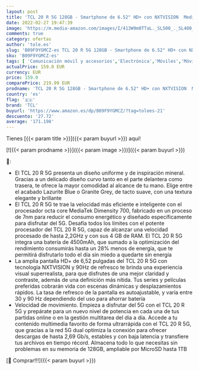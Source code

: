 ```yaml
---
layout: post
title: 'TCL 20 R 5G 128GB - Smartphone de 6.52" HD+ con NXTVISION  MediaTek Dimensity 700 5G  4GB/128GB Ampliable MicroSD  Dual SIM  Cámaras 13MP+2MP+2MP+8MP  Batería 4500mAh  Android 11  Gris'
date: 2022-02-27 19:47:39
image: 'https://m.media-amazon.com/images/I/413W9m0TTaL._SL500_._SL400_.jpg'
comments: true
category: ofertas
author: 'tole.es'
slug: 'B09F9YGMCZ-es TCL 20 R 5G 128GB - Smartphone de 6.52" HD+ con NXTVISION...'
sku: 'B09F9YGMCZ-es'
tags: [ 'Comunicación móvil y accesorios','Electrónica','Móviles','Móviles y smartphones libres','android','tcl', ]
actualPrice: 159.0 EUR
currency: EUR
price: 159.0
comparePrice: 219.99 EUR
prodname: 'TCL 20 R 5G 128GB - Smartphone de 6.52" HD+ con NXTVISION  MediaTek Dimensity 700 5G  4GB/128GB Ampliable MicroSD  Dual SIM  Cámaras 13MP+2MP+2MP+8MP  Batería 4500mAh  Android 11  Gris'
country: 'es'
flag: '🇪🇸'
brand: 'TCL'
buyurl: 'https://www.amazon.es/dp/B09F9YGMCZ/?tag=tolees-21'
descuento: '27.72'
average: '171.198'
---
```


Tienes [{{< param title >}}]({{< param buyurl >}}) aqui!

[![{{< param prodname >}}]({{< param image >}})]({{< param buyurl >}})

🔎:

- El TCL 20 R 5G presenta un diseño uniforme y de inspiración mineral. Gracias a un delicado diseño curvo tanto en el parte delantera como trasera, te ofrece la mayor comodidad al alcance de tu mano. Elige entre el acabado Lazurite Blue o Granite Grey, de tacto suave, con una textura elegante y brillante
- El TCL 20 R 5G te trae la velocidad más eficiente e inteligente con el procesador octa core MediaTek Dimensity 700, fabricado en un proceso de 7nm para reducir el consumo energético y diseñado específicamente para disfrutar del 5G. Desafía todos los límites con el potente procesador del TCL 20 R 5G, capaz de alcanzar una velocidad procesado de hasta 2,2GHz y con sus 4 GB de RAM. El TCL 20 R 5G integra una batería de 4500mAh, que sumado a la optimización del rendimiento consumirás hasta un 28% menos de energía, que te permitirá disfrutarlo todo el día sin miedo a quedarte sin energía
- La amplia pantalla HD+ de 6,52 pulgadas del TCL 20 R 5G con tecnología NXTVISION y 90Hz de refresco te brinda una experiencia visual superrealista, para que disfrutes de una mejor claridad y contraste, además de una definición más nítida. Tus series y películas preferidas cobrarán vida con escenas dinámicas y desplazamientos rápidos. La tasa de refresco de la pantalla es autoajustable, y varía entre 30 y 90 Hz dependiendo del uso para ahorrar batería
- Velocidad de movimiento. Empieza a disfrutar del 5G con el TCL 20 R 5G y prepárate para un nuevo nivel de potencia en cada una de tus partidas online o en la gestión multitarea del día a día. Accede a tu contenido multimedia favorito de forma ultrarrápida con el TCL 20 R 5G, que gracias a la red 5G dual optimiza la conexión para ofrecer descargas de hasta 2,69 Gb/s, estables y con baja latencia y transfiere tus archivos en tiempo récord. Almacena todo lo que necesitas sin problemas en su memoria de 128GB, ampliable por MicroSD hasta 1TB

[🛒 Comprar!!!]({{< param buyurl >}})
